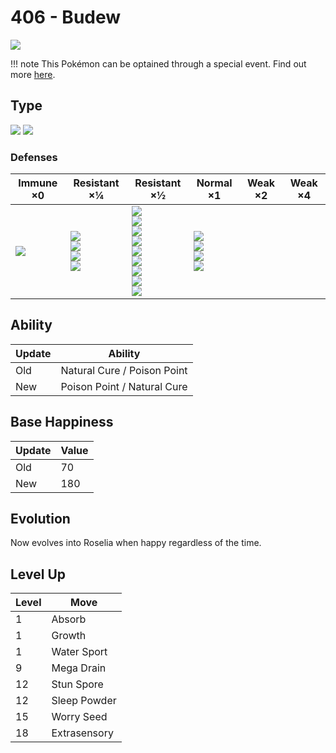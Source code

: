 # 406 - Budew
![][406]

!!! note
    This Pokémon can be optained through a special event. Find out more [here](../../special_events/#baby-pokemon-egg-gift).

## Type

![][grass]  ![][poison]

### Defenses

Immune ×0 | Resistant ×¼ | Resistant ×½ | Normal ×1 | Weak ×2 | Weak ×4
---       | ---          | ---          | ---       | ---     | ---
| ![][grass]<br> | ![][fighting]<br> ![][water]<br> ![][electric]<br> ![][fairy]<br> | ![][normal]<br> ![][poison]<br> ![][ground]<br> ![][rock]<br> ![][bug]<br> ![][ghost]<br> ![][steel]<br> ![][dragon]<br> ![][dark]<br> | ![][flying]<br> ![][fire]<br> ![][psychic]<br> ![][ice]<br> | | 

## Ability

Update | Ability
---    | ---
Old    | Natural Cure / Poison Point
New    | Poison Point / Natural Cure

## Base Happiness

Update | Value
---    | ---
Old    | 70
New    | 180

## Evolution
Now evolves into Roselia when happy regardless of the time.

## Level Up

Level | Move
---   | ---
  1   | Absorb
  1   | Growth
  1   | Water Sport
  9   | Mega Drain
 12   | Stun Spore
 12   | Sleep Powder
 15   | Worry Seed
 18   | Extrasensory

[406]: ../img/pokemon/406.png
[normal]: ../img/types/normal.png
[fire]: ../img/types/fire.png
[fighting]: ../img/types/fighting.png
[water]: ../img/types/water.png
[flying]: ../img/types/flying.png
[grass]: ../img/types/grass.png
[poison]: ../img/types/poison.png
[electric]: ../img/types/electric.png
[ground]: ../img/types/ground.png
[psychic]: ../img/types/psychic.png
[rock]: ../img/types/rock.png
[ice]: ../img/types/ice.png
[bug]: ../img/types/bug.png
[dragon]: ../img/types/dragon.png
[ghost]: ../img/types/ghost.png
[dark]: ../img/types/dark.png
[steel]: ../img/types/steel.png
[fairy]: ../img/types/fairy.png
